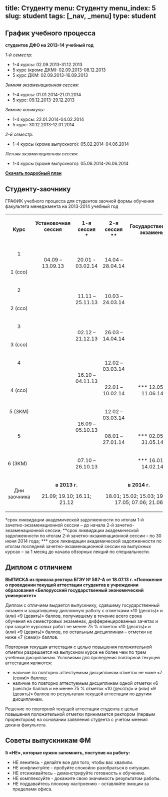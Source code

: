 title: Студенту
menu: Студенту
menu_index: 5
slug: student
tags: [_nav, _menu]
type: student
---

График учебного процесса
------------------------

**студентов ДФО на 2013-14 учебный год**

_1-й семестр:_

* 1-4 курсы: 02.09.2013-31.12.2013
* 5 курс (кроме ДКМ): 02.09.2013-08.12.2013
* 5 курс ДКМ: 02.09.2013-16.09.2013

_Зимняя экзаменационная сессия:_

* 1-4 курсы: 01.01.2014-21.01.2014
* 5 курс: 09.12.2013-29.12.2013

_Зимние каникулы:_

* 1-4 курсы: 22.01.2014-04.02.2014
* 5 курс: 30.12.2013-12.01.2014

_2-й семестр:_

* 1-4 курсы (кроме выпускного): 05.02.2014-04.06.2014

_Летняя экзаменационная сессия:_

* 1-4 курсы (кроме выпускного): 05.06.2014-26.06.2014

**[Скачать подробный план](/files/schedule_dfo.doc)**

Студенту-заочнику
-----------------

ГРАФИК учебного процесса для студентов заочной формы обучения факультета менеджмента на 2013-2014 учебный год

<table class="table table-bordered">
  <tbody>
    <tr>
    <td width="91">
      <p align="center">
        <strong>Курс</strong>
        <strong></strong>
      </p>
    </td>
    <td width="120" valign="top">
      <p align="center">
        <strong>Установочная </strong>
        <strong>сессия</strong>
        <strong></strong>
      </p>
    </td>
    <td width="120">
      <p align="center">
        <strong>1-я сессия *</strong>
        <strong></strong>
      </p>
    </td>
    <td width="120">
      <p align="center">
        <strong>2-я сессия **</strong>
        <strong></strong>
      </p>
    </td>
    <td width="156">
      <p align="center">
        <strong>Государственные экзамены</strong>
      </p>
    </td>
    </tr>
    <tr>
    <td width="91" valign="top">
      <p align="center">
        1
      </p>
    </td>
    <td width="120" rowspan="2">
      <p align="center">
        04.09 – 13.09.13
      </p>
    </td>
    <td width="120" rowspan="2">
      <p align="center">
        20.01 - 03.02.14
      </p>
    </td>
    <td width="120" rowspan="2">
      <p align="center">
        14.04 – 28.04.14
      </p>
    </td>
    <td width="156" rowspan="7">
    </td>
    </tr>
    <tr>
    <td width="91" valign="top">
      <p align="center">
        1 (ссо)
      </p>
    </td>
    </tr>
    <tr>
    <td width="91">
      <p align="center">
        2
      </p>
    </td>
    <td width="120" rowspan="9" valign="top">
    </td>
    <td width="120" rowspan="2">
      <p align="center">
        11.11 – 25.11.13
      </p>
    </td>
    <td width="120" rowspan="2">
      <p align="center">
        10.03 – 24.03.14
      </p>
    </td>
    </tr>
    <tr>
    <td width="91">
      <p align="center">
        2 (ссо)
      </p>
    </td>
    </tr>
    <tr>
    <td width="91" valign="top">
      <p align="center">
        3
      </p>
    </td>
    <td width="120" rowspan="2">
      <p align="center">
        02.12 – 21.12.13
      </p>
    </td>
    <td width="120" rowspan="2">
      <p align="center">
        26.03 – 14.04.14
      </p>
    </td>
    </tr>
    <tr>
    <td width="91" valign="top">
      <p align="center">
        3 (ссо)
      </p>
    </td>
    </tr>
    <tr>
    <td width="91" valign="top">
      <p align="center">
        4
      </p>
    </td>
    <td width="120" rowspan="2">
      <p align="center">
        16.10 – 04.11.13
      </p>
    </td>
    <td width="120">
      <p align="center">
        12.02 – 03.03.14
      </p>
    </td>
    </tr>
    <tr>
    <td width="91">
      <p align="center">
        4 (ссо)
      </p>
    </td>
    <td width="120">
      <p align="center">
        22.01 – 10.02.14
      </p>
    </td>
    <td width="156">
      <p align="center">
        *** 12.05 – 11.06.14
      </p>
    </td>
    </tr>
    <tr>
    <td width="91" valign="top">
      <p align="center">
        5 (ЗКМ)
      </p>
    </td>
    <td width="120" rowspan="2">
      <p align="center">
        16.09 – 05.10.13
      </p>
    </td>
    <td width="120">
      <p align="center">
        12.02 – 03.03.14
      </p>
    </td>
    <td width="156">
    </td>
    </tr>
    <tr>
    <td width="91" valign="top">
      <p align="center">
        5
      </p>
    </td>
    <td width="120">
      <p align="center">
        08.01 – 27.01.14
      </p>
    </td>
    <td width="156">
      <p align="center">
        *** 02.05 – 31.05.14
      </p>
    </td>
    </tr>
    <tr>
    <td width="91">
      <p>
        6 (ЗКМ)
      </p>
    </td>
    <td width="120">
      <p align="center">
        07.10 – 26.10.13
      </p>
    </td>
    <td width="120">
    </td>
    <td width="156">
      <p align="center">
        *** 16.01 – 14.02.14
      </p>
    </td>
    </tr>
    <tr>
    <td width="91">
      <p align="center">
        Дни заочника
      </p>
    </td>
    <td width="240" colspan="2" valign="top">
      <p align="center">
        <strong>в 2013 г.</strong>
      </p>
      <p align="center">
        21.09; 19.10; 16.11; 21.12 <strong></strong>
      </p>
    </td>
    <td width="276" colspan="2" valign="top">
      <p align="center">
        <strong>в 2014 г.</strong>
      </p>
      <p align="center">
        18.01; 15.02; 15.03; 19.04; 17.05; 07.06; 21.06<strong></strong>
      </p>
    </td>
    </tr>
  </tbody>
</table>

  *срок ликвидации академической задолженности по итогам 1-й
  зачетно-экзаменационной сессии – до начала 2-й зачетно-экзаменационной сессии;
  **срок ликвидации академической задолженности по итогам 2-й
  зачетно-экзаменационной сессии – по 30 июня 2014 года;
  ***  срок ликвидации академической задолженности по итогам
  последней зачетно-экзаменационной сессии на выпускных курсах – за 1 месяц до
  начала обзорных лекций по специальности.


Диплом с отличием
-----------------

__ВЫПИСКА из приказа ректора БГЭУ № 587-А от 18.07.13 г. «Положение о проведении текущей аттестации студентов в учреждении образования «Белорусский государственный экономический университет»__

Диплом с отличием выдается выпускнику, сдавшему государственный экзамен и защитившему дипломную работу с отметками «10 (десять)» и (или) «9 (девять)» баллов, получившему в течение всего срока обучения на семестровых экзаменах, дифференцированных зачетах и при защите курсовых работ не менее 75 % отметок «10 (десять)» и (или) «9 (девять)» баллов, по остальным дисциплинам – отметки не ниже «7 (семи)» баллов.

Повторная текущая аттестация с целью повышения положительной отметки разрешается на выпускном курсе не более чем по трем учебным дисциплинам. Условиями для проведения повторной текущей аттестации являются:

- наличие по повторно аттестуемым дисциплинам отметок не ниже «7 (семи)» баллов;
- наличие по повторно аттестуемым дисциплинам одной отметки «6 (шесть)» баллов и не менее 75 % отметок «10 (десять)» и (или) «9 (девять)» баллов по результатам текущей аттестации по другим дисциплинам.

Решение по повторной текущей аттестации студента с целью повышения положительной отметки принимается ректором (первым проректором) на основании заявления студента с учетом мнения декана факультета.

Советы выпускникам ФМ
---------------------

**5 «НЕ», которые нужно запомнить, поступив на работу:**

* НЕ ленитесь - делайте все для того, чтобы вас хвалили.
* НЕ конфликтуйте - пробуйте спокойно разобраться в ситуации.
* НЕ отсиживайтесь - демонстрируйте готовность к обучению.
* НЕ комплексуйте - докажите свою значимость результатом работы.
* НЕ поддавайтесь плохому настроению - оставляйте эмоции за пределами офиса.

